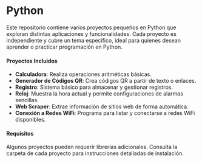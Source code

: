 # Python


Este repositorio contiene varios proyectos pequeños en Python que exploran distintas aplicaciones y funcionalidades. Cada proyecto es independiente y cubre un tema específico, ideal para quienes desean aprender o practicar programación en Python.

#### Proyectos Incluidos
- **Calculadora**: Realiza operaciones aritméticas básicas.
- **Generador de Códigos QR**: Crea códigos QR a partir de texto o enlaces.
- **Registro**: Sistema básico para almacenar y gestionar registros.
- **Reloj**: Muestra la hora actual y permite configuraciones de alarmas sencillas.
- **Web Scraper**: Extrae información de sitios web de forma automática.
- **Conexión a Redes WiFi**: Programa para listar y conectarse a redes WiFi disponibles.

#### Requisitos
Algunos proyectos pueden requerir librerías adicionales. Consulta la carpeta de cada proyecto para instrucciones detalladas de instalación.

